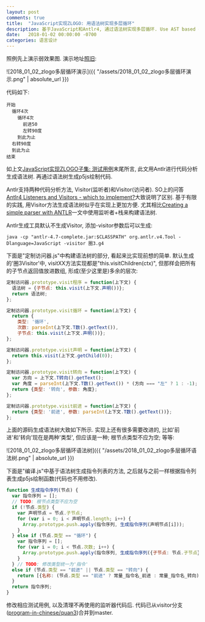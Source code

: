 ```yaml
---
layout: post
comments: true
title:  "JavaScript实现ZLOGO: 用语法树实现多层循环"
description: 基于JavaScript和Antlr4, 通过语法树实现多层循环. Use AST based on JavaScript and Antlr4 to achieve multi-level loops.
date:   2018-01-02 00:00:00 -0700
categories: 语言设计
---
```


照例先上演示弱效果图. 演示地址[照旧](http://codeinchinese.com/%E5%9C%883/%E5%9C%883.html):

![2018_01_02_zlogo多层循环演示]({{ "/assets/2018_01_02_zlogo多层循环演示.png" | absolute_url }})

代码如下:
```
开始
  循环4次
    循环4次
      前进50
      左转90度
    到此为止
  右转90度
  到此为止
结束
```
如上文[JavaScript实现ZLOGO子集: 测试用例](https://zhuanlan.zhihu.com/p/31870155)末尾所言, 此文用Antlr进行代码分析生成语法树. 再通过语法树生成p5js绘制代码.

Antlr支持两种代码分析方法, Visitor(监听者)和Visitor(访问者). SO上的问答[Antlr4 Listeners and Visitors - which to implement?](https://stackoverflow.com/questions/20714492/antlr4-listeners-and-visitors-which-to-implement)大致说明了区别. 基于有限的实践, 用Visitor方法生成语法树似乎在实现上更加方便. 尤其相比[Creating a simple parser with ANTLR](http://ivanyu.me/blog/2014/09/13/creating-a-simple-parser-with-antlr/)一文中使用监听者+栈来构建语法树.

Antlr生成工具默认不生成Visitor, 添加-visitor参数后可以生成:
```
java -cp "antlr-4.7-complete.jar:$CLASSPATH" org.antlr.v4.Tool -Dlanguage=JavaScript -visitor 圈3.g4
```
下面是"定制访问器.js"中构建语法树的部分, 看起来比实现前想的简单. 默认生成的'圈3Visitor'中, visitXX方法实现都是"this.visitChildren(ctx)", 但那样会把所有的子节点返回值放进数组, 形成(至少这里是)多余的层次:
```javascript
定制访问器.prototype.visit程序 = function(上下文) {
  语法树 = {子节点: this.visit(上下文.声明())};
  return 语法树;
};

定制访问器.prototype.visit循环 = function(上下文) {
  return {
    类型: '循环',
    次数: parseInt(上下文.T数().getText()),
    子节点: this.visit(上下文.声明())};
};

定制访问器.prototype.visit声明 = function(上下文) {
  return this.visit(上下文.getChild(0));
};

定制访问器.prototype.visit转向 = function(上下文) {
  var 方向 = 上下文.T转向().getText();
  var 角度 = parseInt(上下文.T数().getText()) * (方向 === "左" ? 1 : -1);
  return {类型: '转向', 参数: 角度};
};

定制访问器.prototype.visit前进 = function(上下文) {
  return {类型: '前进', 参数: parseInt(上下文.T数().getText())};
};
```
上面的源码生成语法树大致如下所示. 实现上还有很多需要改进的, 比如'前进'和'转向'现在是两种'类型', 但应该是一种; 根节点类型不应为空; 等等:

![2018_01_02_zlogo多层循环语法树]({{ "/assets/2018_01_02_zlogo多层循环语法树.png" | absolute_url }})

下面是"编译.js"中基于语法树生成指令列表的方法, 之后就与之前一样根据指令列表生成p5js绘制函数(代码也不用修改).
```javascript
function 生成指令序列(节点) {
  var 指令序列 = [];
  // TODO: 根节点类型不应为空
  if (!节点.类型) {
    var 声明节点 = 节点.子节点;
    for (var i = 0; i < 声明节点.length; i++) {
      Array.prototype.push.apply(指令序列, 生成指令序列(声明节点[i]));
    }
  } else if (节点.类型 == "循环") {
    var 指令序列 = [];
    for (var i = 0; i < 节点.次数; i++) {
      Array.prototype.push.apply(指令序列, 生成指令序列({子节点: 节点.子节点}));
    }
  } // TODO: 修改类型统一为'指令'
  else if (节点.类型 == "前进" || 节点.类型 == "转向") {
    return [{名称: (节点.类型 == "前进" ? 常量_指令名_前进 : 常量_指令名_转向), 参数: 节点.参数}];
  }
  return 指令序列;
}
```
修改相应测试用例, 以及清理不再使用的监听器代码后. 代码已从visitor分支([program-in-chinese/quan3](https://github.com/program-in-chinese/quan3/tree/visitor))合并到master.